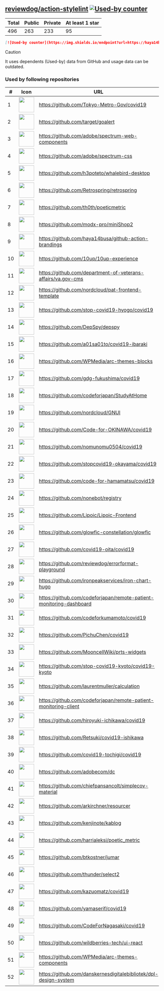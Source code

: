 





## [reviewdog/action-stylelint](https://github.com/reviewdog/action-stylelint) [![Used-by counter](https://img.shields.io/endpoint?url=https://haya14busa.github.io/github-used-by/data/reviewdog/action-stylelint/shieldsio.json)](https://github.com/haya14busa/github-used-by/tree/main/repo/reviewdog/action-stylelint)

| Total | Public | Private | At least 1 star
| ----- | ------ | ------- | ---------------
| 496 | 263 | 233 | 95 |

```md
[![Used-by counter](https://img.shields.io/endpoint?url=https://haya14busa.github.io/github-used-by/data/reviewdog/action-stylelint/shieldsio.json)](https://github.com/haya14busa/github-used-by/tree/main/repo/reviewdog/action-stylelint)
```

> [!CAUTION]
> It uses dependents (Used-by) data from GitHub and usage data can be outdated.

### Used by following repositories

| # | Icon | URL | Stars |
| -- | -- | -- | -- | 
|1|<img src="https://github.com/Tokyo-Metro-Gov.png" width=50 height=50>|https://github.com/Tokyo-Metro-Gov/covid19|6234|
|2|<img src="https://github.com/target.png" width=50 height=50>|https://github.com/target/goalert|2456|
|3|<img src="https://github.com/adobe.png" width=50 height=50>|https://github.com/adobe/spectrum-web-components|1404|
|4|<img src="https://github.com/adobe.png" width=50 height=50>|https://github.com/adobe/spectrum-css|1234|
|5|<img src="https://github.com/h3poteto.png" width=50 height=50>|https://github.com/h3poteto/whalebird-desktop|923|
|6|<img src="https://github.com/Retrospring.png" width=50 height=50>|https://github.com/Retrospring/retrospring|287|
|7|<img src="https://github.com/th0th.png" width=50 height=50>|https://github.com/th0th/poeticmetric|264|
|8|<img src="https://github.com/modx-pro.png" width=50 height=50>|https://github.com/modx-pro/miniShop2|151|
|9|<img src="https://github.com/haya14busa.png" width=50 height=50>|https://github.com/haya14busa/github-action-brandings|150|
|10|<img src="https://github.com/10up.png" width=50 height=50>|https://github.com/10up/10up-experience|134|
|11|<img src="https://github.com/department-of-veterans-affairs.png" width=50 height=50>|https://github.com/department-of-veterans-affairs/va.gov-cms|101|
|12|<img src="https://github.com/nordcloud.png" width=50 height=50>|https://github.com/nordcloud/pat-frontend-template|57|
|13|<img src="https://github.com/stop-covid19-hyogo.png" width=50 height=50>|https://github.com/stop-covid19-hyogo/covid19|54|
|14|<img src="https://github.com/DepSpy.png" width=50 height=50>|https://github.com/DepSpy/depspy|41|
|15|<img src="https://github.com/a01sa01to.png" width=50 height=50>|https://github.com/a01sa01to/covid19-ibaraki|41|
|16|<img src="https://github.com/WPMedia.png" width=50 height=50>|https://github.com/WPMedia/arc-themes-blocks|40|
|17|<img src="https://github.com/gdg-fukushima.png" width=50 height=50>|https://github.com/gdg-fukushima/covid19|33|
|18|<img src="https://github.com/codeforjapan.png" width=50 height=50>|https://github.com/codeforjapan/StudyAtHome|31|
|19|<img src="https://github.com/nordcloud.png" width=50 height=50>|https://github.com/nordcloud/GNUI|29|
|20|<img src="https://github.com/Code-for-OKINAWA.png" width=50 height=50>|https://github.com/Code-for-OKINAWA/covid19|29|
|21|<img src="https://github.com/nomunomu0504.png" width=50 height=50>|https://github.com/nomunomu0504/covid19|28|
|22|<img src="https://github.com/stopcovid19-okayama.png" width=50 height=50>|https://github.com/stopcovid19-okayama/covid19|27|
|23|<img src="https://github.com/code-for-hamamatsu.png" width=50 height=50>|https://github.com/code-for-hamamatsu/covid19|26|
|24|<img src="https://github.com/nonebot.png" width=50 height=50>|https://github.com/nonebot/registry|25|
|25|<img src="https://github.com/Lipoic.png" width=50 height=50>|https://github.com/Lipoic/Lipoic-Frontend|19|
|26|<img src="https://github.com/glowfic-constellation.png" width=50 height=50>|https://github.com/glowfic-constellation/glowfic|18|
|27|<img src="https://github.com/covid19-oita.png" width=50 height=50>|https://github.com/covid19-oita/covid19|15|
|28|<img src="https://github.com/reviewdog.png" width=50 height=50>|https://github.com/reviewdog/errorformat-playground|13|
|29|<img src="https://github.com/ironpeakservices.png" width=50 height=50>|https://github.com/ironpeakservices/iron-chart-hugo|12|
|30|<img src="https://github.com/codeforjapan.png" width=50 height=50>|https://github.com/codeforjapan/remote-patient-monitoring-dashboard|12|
|31|<img src="https://github.com/codeforkumamoto.png" width=50 height=50>|https://github.com/codeforkumamoto/covid19|11|
|32|<img src="https://github.com/PichuChen.png" width=50 height=50>|https://github.com/PichuChen/covid19|11|
|33|<img src="https://github.com/MooncellWiki.png" width=50 height=50>|https://github.com/MooncellWiki/prts-widgets|10|
|34|<img src="https://github.com/stop-covid19-kyoto.png" width=50 height=50>|https://github.com/stop-covid19-kyoto/covid19-kyoto|10|
|35|<img src="https://github.com/laurentmuller.png" width=50 height=50>|https://github.com/laurentmuller/calculation|9|
|36|<img src="https://github.com/codeforjapan.png" width=50 height=50>|https://github.com/codeforjapan/remote-patient-monitoring-client|9|
|37|<img src="https://github.com/hiroyuki-ichikawa.png" width=50 height=50>|https://github.com/hiroyuki-ichikawa/covid19|9|
|38|<img src="https://github.com/Retsuki.png" width=50 height=50>|https://github.com/Retsuki/covid19-ishikawa|9|
|39|<img src="https://github.com/covid19-tochigi.png" width=50 height=50>|https://github.com/covid19-tochigi/covid19|9|
|40|<img src="https://github.com/adobecom.png" width=50 height=50>|https://github.com/adobecom/dc|7|
|41|<img src="https://github.com/chiefpansancolt.png" width=50 height=50>|https://github.com/chiefpansancolt/simplecov-material|7|
|42|<img src="https://github.com/arkirchner.png" width=50 height=50>|https://github.com/arkirchner/resourcer|7|
|43|<img src="https://github.com/kenjinote.png" width=50 height=50>|https://github.com/kenjinote/kablog|7|
|44|<img src="https://github.com/harrialeksi.png" width=50 height=50>|https://github.com/harrialeksi/poetic_metric|6|
|45|<img src="https://github.com/btkostner.png" width=50 height=50>|https://github.com/btkostner/jumar|6|
|46|<img src="https://github.com/thunder.png" width=50 height=50>|https://github.com/thunder/select2|6|
|47|<img src="https://github.com/kazuomatz.png" width=50 height=50>|https://github.com/kazuomatz/covid19|6|
|48|<img src="https://github.com/yamaserif.png" width=50 height=50>|https://github.com/yamaserif/covid19|6|
|49|<img src="https://github.com/CodeForNagasaki.png" width=50 height=50>|https://github.com/CodeForNagasaki/covid19|6|
|50|<img src="https://github.com/wildberries-tech.png" width=50 height=50>|https://github.com/wildberries-tech/ui-react|5|
|51|<img src="https://github.com/WPMedia.png" width=50 height=50>|https://github.com/WPMedia/arc-themes-components|5|
|52|<img src="https://github.com/danskernesdigitalebibliotek.png" width=50 height=50>|https://github.com/danskernesdigitalebibliotek/dpl-design-system|5|
